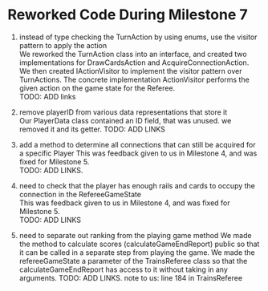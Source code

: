 # Reworked Code During Milestone 7

1. instead of type checking the TurnAction by using enums, use the visitor pattern to apply the action  
We reworked the TurnAction class into an interface, and created two implementations for DrawCardsAction
and AcquireConnectionAction. We then created IActionVisitor to implement the visitor pattern over 
TurnActions. The concrete implementation ActionVisitor performs the given action on the game state
for the Referee.  
TODO: ADD links

2. remove playerID from various data representations that store it  
Our PlayerData class contained an ID field, that was unused. we removed it and its getter.
TODO: ADD LINKS

3. add a method to determine all connections that can still be acquired for a specific Player
This was feedback given to us in Milestone 4, and was fixed for Milestone 5.  
TODO: ADD LINKS.

4. need to check that the player has enough rails and cards to occupy the connection in the RefereeGameState  
This was feedback given to us in Milestone 4, and was fixed for Milestone 5.  
TODO: ADD LINKS

5. need to separate out ranking from the playing game method 
We made the method to calculate scores (calculateGameEndReport) public so that it can be called in a 
separate step from playing the game. We made the refereeGameState a parameter of the TrainsReferee 
class so that the calculateGameEndReport has access to it without taking in any arguments.
TODO: ADD LINKS.
note to us: line 184 in TrainsReferee